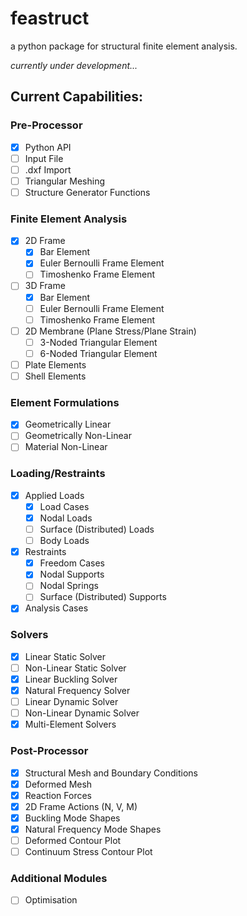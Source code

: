 # feastruct
a python package for structural finite element analysis.

*currently under development...*

## Current Capabilities:

### Pre-Processor
- [x] Python API
- [ ] Input File
- [ ] .dxf Import
- [ ] Triangular Meshing
- [ ] Structure Generator Functions

### Finite Element Analysis
- [x] 2D Frame
  - [x] Bar Element
  - [x] Euler Bernoulli Frame Element
  - [ ] Timoshenko Frame Element
- [ ] 3D Frame
  - [x] Bar Element
  - [ ] Euler Bernoulli Frame Element
  - [ ] Timoshenko Frame Element
- [ ] 2D Membrane (Plane Stress/Plane Strain)
  - [ ] 3-Noded Triangular Element
  - [ ] 6-Noded Triangular Element
- [ ] Plate Elements
- [ ] Shell Elements

### Element Formulations
- [x] Geometrically Linear
- [ ] Geometrically Non-Linear
- [ ] Material Non-Linear

### Loading/Restraints
- [x] Applied Loads
  - [x] Load Cases
  - [x] Nodal Loads
  - [ ] Surface (Distributed) Loads
  - [ ] Body Loads
- [x] Restraints
  - [x] Freedom Cases
  - [x] Nodal Supports
  - [ ] Nodal Springs
  - [ ] Surface (Distributed) Supports
- [x] Analysis Cases

### Solvers
- [x] Linear Static Solver
- [ ] Non-Linear Static Solver
- [x] Linear Buckling Solver
- [x] Natural Frequency Solver
- [ ] Linear Dynamic Solver
- [ ] Non-Linear Dynamic Solver
- [x] Multi-Element Solvers

### Post-Processor
- [x] Structural Mesh and Boundary Conditions
- [x] Deformed Mesh
- [x] Reaction Forces
- [x] 2D Frame Actions (N, V, M)
- [x] Buckling Mode Shapes
- [x] Natural Frequency Mode Shapes
- [ ] Deformed Contour Plot
- [ ] Continuum Stress Contour Plot

### Additional Modules
- [ ] Optimisation
